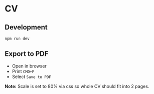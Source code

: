 # CV

## Development

```
npm run dev
```

## Export to PDF

- Open in browser
- Print `CMD+P`
- Select `Save to PDF`

**Note:** Scale is set to 80% via css so whole CV should fit into 2 pages.
